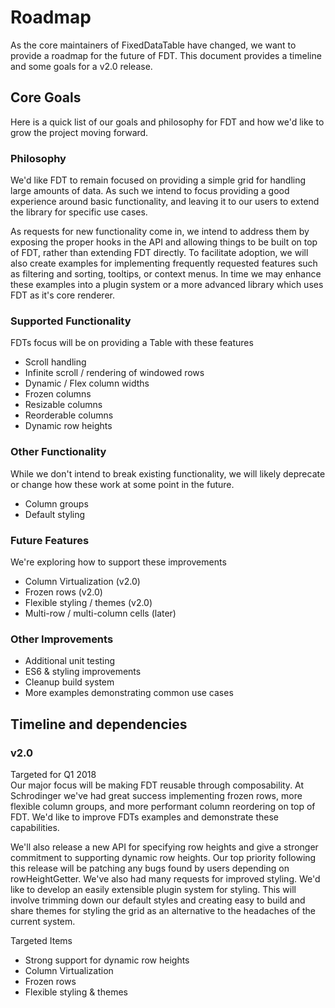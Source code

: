 Roadmap
==========================

As the core maintainers of FixedDataTable have changed, we want to provide a roadmap for the future of FDT.  This document provides a timeline and some goals for a v2.0 release.

Core Goals
---------------
Here is a quick list of our goals and philosophy for FDT and how we'd like to grow the project moving forward.

### Philosophy
We'd like FDT to remain focused on providing a simple grid for handling large amounts of data.  As such we intend to focus providing a good experience around basic functionality, and leaving it to our users to extend the library for specific use cases.  

As requests for new functionality come in, we intend to address them by exposing the proper hooks in the API and allowing things to be built on top of FDT, rather than extending FDT directly.  To facilitate adoption, we will also create examples for implementing frequently requested features such as filtering and sorting, tooltips, or context menus.  In time we may enhance these examples into a plugin system or a more advanced library which uses FDT as it's core renderer.

### Supported Functionality
FDTs focus will be on providing a Table with these features
* Scroll handling
* Infinite scroll / rendering of windowed rows
* Dynamic / Flex column widths
* Frozen columns
* Resizable columns
* Reorderable columns
* Dynamic row heights

### Other Functionality
While we don't intend to break existing functionality, we will likely deprecate or change how these work at some point in the future.
* Column groups
* Default styling

### Future Features
We're exploring how to support these improvements
* Column Virtualization (v2.0)
* Frozen rows (v2.0)
* Flexible styling / themes (v2.0)
* Multi-row / multi-column cells (later)

### Other Improvements
* Additional unit testing
* ES6 & styling improvements
* Cleanup build system
* More examples demonstrating common use cases

Timeline and dependencies
---------------

### v2.0
Targeted for Q1 2018  
Our major focus will be making FDT reusable through composability.  At Schrodinger we've had great success implementing frozen rows, more flexible column groups, and more performant column reordering on top of FDT.  We'd like to improve FDTs examples and demonstrate these capabilities.

We'll also release a new API for specifying row heights and give a stronger commitment to supporting dynamic row heights.  Our top priority following this release will be patching any bugs found by users depending on rowHeightGetter.
We've also had many requests for improved styling.  We'd like to develop an easily extensible plugin system for styling.  This will involve trimming down our default styles and creating easy to build and share themes for styling the grid as an alternative to the headaches of the current system.

Targeted Items
* Strong support for dynamic row heights
* Column Virtualization
* Frozen rows
* Flexible styling & themes
